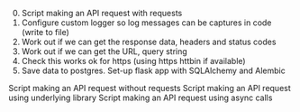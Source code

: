 0. Script making an API request with requests
1. Configure custom logger so log messages can be captures in code (write to file)
2. Work out if we can get the response data, headers and status codes
3. Work out if we can get the URL, query string
4. Check this works ok for https (using https httbin if available)
5. Save data to postgres. Set-up flask app with SQLAlchemy and Alembic

Script making an API request without requests
Script making an API request using underlying library
Script making an API request using async calls